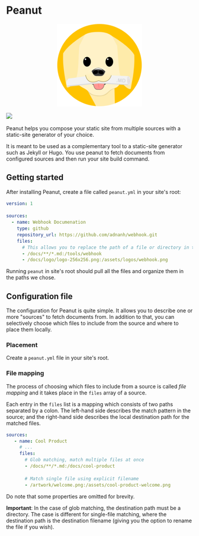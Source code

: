 # Peanut
<p align="center">
  <img width="230" src="artwork/logo.png?raw=true"/>
</p>

![](https://github.com/orelb/peanut/workflows/Build/badge.svg)
    
Peanut helps you compose your static site from multiple sources with a static-site generator of your choice.

It is meant to be used as a complementary tool to a static-site generator such as Jekyll or Hugo.
You use peanut to fetch documents from configured sources and then run your site build command. 


## Getting started
After installing Peanut, create a file called `peanut.yml` in your site's root:
```yaml
version: 1

sources:
  - name: Webhook Documenation
    type: github
    repository_url: https://github.com/adnanh/webhook.git
    files:
      # This allows you to replace the path of a file or directory in the destination
      - /docs/**/*.md:/tools/webhook
      - /docs/logo/logo-256x256.png:/assets/logos/webhook.png
```
Running `peanut` in site's root should pull all the files and organize them in the paths we chose. 

## Configuration file
The configuration for Peanut is quite simple. It allows you to describe one or more "sources" to fetch documents from.
In addition to that, you can selectively choose which files to include from the source and where to place them locally.

### Placement
Create a `peanut.yml` file in your site's root.

 ### File mapping
 The process of choosing which files to include from a source is called *file mapping* and it takes place in the `files` array of a source.
 
 Each entry in the `files` list is a mapping which consists of two paths separated by a colon. The left-hand side describes the match pattern in the source; and the right-hand side describes the local destination path for the matched files.

 ```yaml
sources:
    - name: Cool Product
      # ...
      files:
        # Glob matching, match multiple files at once
        - /docs/**/*.md:/docs/cool-product
          
        # Match single file using explicit filename
        - /artwork/welcome.png:/assets/cool-product-welcome.png
```
Do note that some properties are omitted for brevity.

**Important**: In the case of glob matching, the destination path must be a directory. The case is different for single-file matching, where the destination path is the destination filename (giving you the option to rename the file if you wish).

